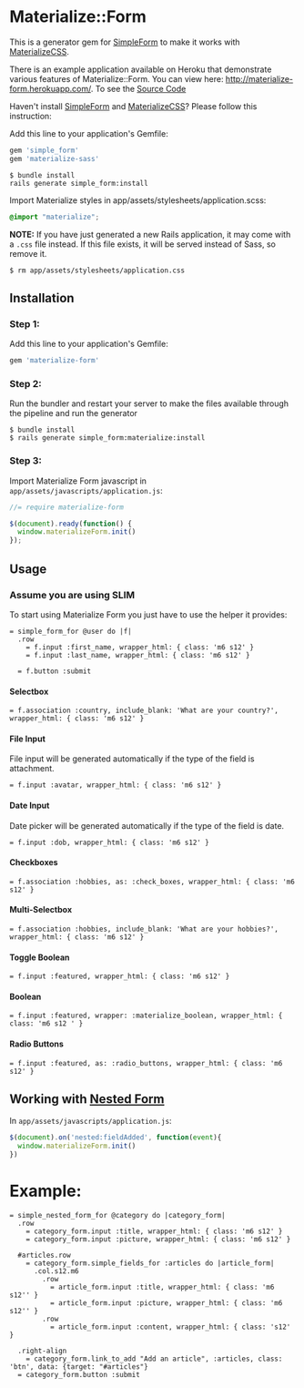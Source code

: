 # Materialize::Form

This is a generator gem for [SimpleForm](https://github.com/plataformatec/simple_form) to make it works with [MaterializeCSS](http://materializecss.com/).

There is an example application available on Heroku that demonstrate various features of Materialize::Form. You can view here: http://materialize-form.herokuapp.com/. To see the [Source Code](https://github.com/jamesfwz/materialize-form-example)

Haven't install [SimpleForm](https://github.com/plataformatec/simple_form) and [MaterializeCSS](http://materializecss.com/)? Please follow this instruction:

Add this line to your application's Gemfile:
``` ruby
gem 'simple_form'
gem 'materialize-sass'
```
```console
$ bundle install
rails generate simple_form:install
```
Import Materialize styles in app/assets/stylesheets/application.scss:
```scss
@import "materialize";
```
**NOTE:** If you have just generated a new Rails application, it  may come with a `.css` file instead. If this file exists, it will be served instead of Sass, so remove it.

```console
$ rm app/assets/stylesheets/application.css
```

## Installation 

### Step 1:
Add this line to your application's Gemfile:
```ruby
gem 'materialize-form'
```

### Step 2:
Run the bundler and restart your server to make the files available through the pipeline and run the generator
```console
$ bundle install
$ rails generate simple_form:materialize:install
```

### Step 3:
Import Materialize Form javascript in `app/assets/javascripts/application.js`:
```js
//= require materialize-form

$(document).ready(function() {
  window.materializeForm.init()
});
```

## Usage
### Assume you are using SLIM

To start using Materialize Form you just have to use the helper it provides:

```slim
= simple_form_for @user do |f|  
  .row
    = f.input :first_name, wrapper_html: { class: 'm6 s12' }
    = f.input :last_name, wrapper_html: { class: 'm6 s12' }

  = f.button :submit
```

#### Selectbox

```slim
= f.association :country, include_blank: 'What are your country?', wrapper_html: { class: 'm6 s12' }
```

#### File Input

File input will be generated automatically if the type of the field is attachment.

```slim
= f.input :avatar, wrapper_html: { class: 'm6 s12' }
```

#### Date Input

Date picker will be generated automatically if the type of the field is date.

```slim
= f.input :dob, wrapper_html: { class: 'm6 s12' }
```

#### Checkboxes
```slim
= f.association :hobbies, as: :check_boxes, wrapper_html: { class: 'm6 s12' }
```

#### Multi-Selectbox
```slim
= f.association :hobbies, include_blank: 'What are your hobbies?', wrapper_html: { class: 'm6 s12' }
```

#### Toggle Boolean
```slim
= f.input :featured, wrapper_html: { class: 'm6 s12' }
```

#### Boolean
```slim
= f.input :featured, wrapper: :materialize_boolean, wrapper_html: { class: 'm6 s12 ' }
```

#### Radio Buttons
```slim
= f.input :featured, as: :radio_buttons, wrapper_html: { class: 'm6 s12' }
```

## Working with [Nested Form](https://github.com/ryanb/nested_form)

In `app/assets/javascripts/application.js`:

```js
$(document).on('nested:fieldAdded', function(event){
  window.materializeForm.init()
})
```

# Example:
```slim
= simple_nested_form_for @category do |category_form|  
  .row
    = category_form.input :title, wrapper_html: { class: 'm6 s12' }
    = category_form.input :picture, wrapper_html: { class: 'm6 s12' }

  #articles.row
    = category_form.simple_fields_for :articles do |article_form|
      .col.s12.m6
        .row
          = article_form.input :title, wrapper_html: { class: 'm6 s12'' }
          = article_form.input :picture, wrapper_html: { class: 'm6 s12'' }
        .row
          = article_form.input :content, wrapper_html: { class: 's12' }

  .right-align
    = category_form.link_to_add "Add an article", :articles, class: 'btn', data: {target: "#articles"}
  = category_form.button :submit
```

